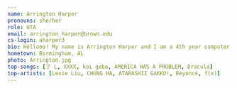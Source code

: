 ```yaml
---
name: Arrington Harper
pronouns: she/her
role: UTA
email: arrington_harper@brown.edu
cs-login: aharper3
bio: Hellooo! My name is Arrington Harper and I am a 4th year computer science concentrator. Fun facts about me -- I am studying Japanese and I am known for my amazing impressions of various Mario characters. Go Bears!
hometown: Birmingham, AL
photo: Arrington.jpg
top-songs: [了 L, XXXX, koi geba, AMERICA HAS A PROBLEM, Dracula]
top-artists: [Lexie Liu, CHUNG HA, ATARASHII GAKKO!, Beyoncé, f(x)]
---
```

